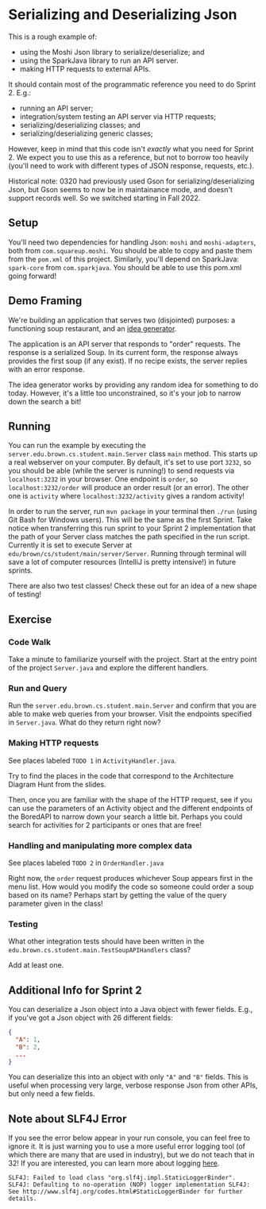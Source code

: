 # Serializing and Deserializing Json 

This is a rough example of:
* using the Moshi Json library to serialize/deserialize; and 
* using the SparkJava library to run an API server. 
* making HTTP requests to external APIs.

It should contain most of the programmatic reference you need to do Sprint 2. E.g.:
* running an API server;
* integration/system testing an API server via HTTP requests;
* serializing/deserializing classes; and
* serializing/deserializing generic classes;

However, keep in mind that this code isn't _exactly_ what you need for Sprint 2. We expect you to use this as a reference, but not to borrow too heavily (you'll need to work with different types of JSON response, requests, etc.).

Historical note: 0320 had previously used Gson for serializing/deserializing Json, but Gson seems to now be in maintainance mode, and doesn't support records well. So we switched starting in Fall 2022.

## Setup 

You'll need two dependencies for handling Json: `moshi` and `moshi-adapters`, both from `com.squareup.moshi`. You should be able to copy and paste them from the `pom.xml` of this project. Similarly, you'll depend on SparkJava: `spark-core` from `com.sparkjava`. You should be able to use this pom.xml going forward!

## Demo Framing

We're building an application that serves two (disjointed) purposes: a functioning soup restaurant, and an [idea generator](https://www.youtube.com/watch?v=RtRg9BSGNMk&ab_channel=Deadaccount).

The application is an API server that responds to "order" requests. The response is a serialized Soup. In its current form, the response always provides the first soup (if any exist). If no
recipe exists, the server replies with an error response. 

The idea generator works by providing any random idea for something to do today. However, it's a little too unconstrained, so it's your job to narrow down the search a bit!
## Running 

You can run the example by executing the `server.edu.brown.cs.student.main.Server` class `main` method. This starts up a real webserver on your computer. By default, it's set to use port `3232`, so you should be able (while the server is running!) to send requests via `localhost:3232` in your browser. One endpoint is `order`, so `localhost:3232/order` will produce an order result (or an error). The other one is `activity` where `localhost:3232/activity` gives a random activity!

In order to run the server, run `mvn package` in your terminal then `./run` (using Git Bash for Windows users). This will be the same as the first Sprint. Take notice when transferring this run sprint to your Sprint 2 implementation that the path of your Server class matches the path specified in the run script. Currently it is set to execute Server at `edu/brown/cs/student/main/server/Server`. Running through terminal will save a lot of computer resources (IntelliJ is pretty intensive!) in future sprints.

There are also two test classes! Check these out for an idea of a new shape of testing!

## Exercise 

### Code Walk

Take a minute to familiarize yourself with the project. Start at the entry point of the project `Server.java` and explore the different handlers.
### Run and Query

Run the `server.edu.brown.cs.student.main.Server` and confirm that you are able to make web queries from your browser. Visit the endpoints specified in `Server.java`. What do they return right now?

### Making HTTP requests
See places labeled `TODO 1` in `ActivityHandler.java`. 

Try to find the places in the code that correspond to the Architecture Diagram Hunt from the slides. 

Then, once you are familiar with the shape of the HTTP request, see if you can use the parameters of an Activity object and the different endpoints of the BoredAPI to narrow down your search a little bit. Perhaps you could search for activities for 2 participants or ones that are free!

### Handling and manipulating more complex data

See places labeled `TODO 2` in `OrderHandler.java`

Right now, the `order` request produces whichever Soup appears first in the menu list. How would you modify the code so someone could order a soup based on its name? Perhaps start by getting the value of the query parameter given in the class!


### Testing

What other integration tests should have been written in the `edu.brown.cs.student.main.TestSoupAPIHandlers` class?

Add at least one. 

## Additional Info for Sprint 2

You can deserialize a Json object into a Java object with fewer fields. E.g., if you've got a Json object with 26 different fields:

```json
{
  "A": 1,
  "B": 2,
  ...
}
```

You can deserialize this into an object with only `"A"` and `"B"` fields. This is useful when processing very large, verbose response Json from other APIs, but only need a few fields.

## Note about SLF4J Error

If you see the error below appear in your run console, you can feel free to ignore it. It is just warning you to use a more useful error logging tool (of which there are many that are used in industry), but we do not teach that in 32! If you are interested, you can learn more about logging [here](https://www.baeldung.com/java-logging-intro).

`SLF4J: Failed to load class "org.slf4j.impl.StaticLoggerBinder".
SLF4J: Defaulting to no-operation (NOP) logger implementation
SLF4J: See http://www.slf4j.org/codes.html#StaticLoggerBinder for further details.`